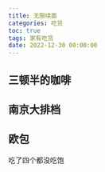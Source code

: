 ```yaml
---
title: 无限续面
categories: 吃货
toc: true
tags: 家有吃货
date: 2022-12-30 00:00:00
---
```



## 三顿半的咖啡
 <!--more-->
## 南京大排档

## 欧包

吃了四个都没吃饱
